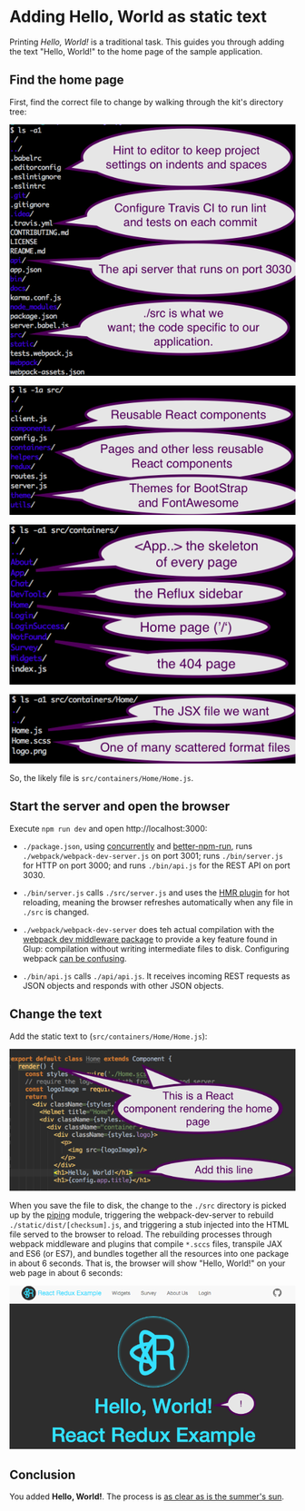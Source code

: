 # Adding Hello, World as static text

Printing *Hello, World!* is a traditional task.  This guides you through adding the text "Hello, World!" to the
home page of the sample application.

## Find the home page

First, find the correct file to change by walking through the kit's directory tree:

![Finding The Home Page 1](find_home1.png)


![Finding The Home Page 2](find_home2.png)

![Finding The Home Page 3](find_home3.png)

![Finding The Home Page 4](find_home4.png)

So, the likely file is `src/containers/Home/Home.js`.

## Start the server and open the browser

Execute `npm run dev` and open http://localhost:3000:

*  `./package.json`, using [concurrently](https://www.npmjs.com/package/concurrently)
and [better-npm-run](https://www.npmjs.com/package/better-npm-run), runs 
 `./webpack/webpack-dev-server.js` on port 3001; runs `./bin/server.js` for HTTP on port 3000; 
 and runs `./bin/api.js` for the REST API on port 3030.
  
* `./bin/server.js` calls `./src/server.js` and uses the [HMR plugin](http://andrewhfarmer.com/webpack-hmr-tutorial/)
for hot reloading, meaning the browser refreshes automatically when any file in `./src` is changed.

* `./webpack/webpack-dev-server` does teh actual compilation with the 
[webpack dev middleware package](https://github.com/webpack/webpack-dev-middleware) to provide a key feature found
in Glup:  compilation without writing intermediate files to disk.  Configuring webpack
[can be confusing](https://medium.com/@dtothefp/why-can-t-anyone-write-a-simple-webpack-tutorial-d0b075db35ed#.cle1vv5ql).

* `./bin/api.js` calls `./api/api.js`.  It receives incoming REST requests as JSON objects and responds with
other JSON objects.   

## Change the text

Add the static text to (`src/containers/Home/Home.js`):

![Add Hello Header to Home](add_home.png)


When you save the file to disk, the change to the `./src` directory is picked up by the 
[piping](https://www.npmjs.com/package/piping) module, triggering the webpack-dev-server to rebuild 
`./static/dist/[checksum].js`, and triggering a stub injected into the HTML file served to the browser to 
reload.   The rebuilding processes through webpack middleware and plugins that compile `*.sccs` files, 
transpile JAX and ES6 (or ES7), and bundles together all the resources into one package in about 6 seconds.
That is, the browser will show "Hello, World!" on your web page in about 6 seconds:

![Hello World rendered on home page](hello_rendered.png)

## Conclusion

You added **Hello, World!**.   The process is [as clear as is the summer's sun](https://www.youtube.com/watch?v=EhGiSfv5FJk&t=3m23s).


